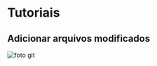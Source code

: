 # Tutoriais

## Adicionar arquivos modificados
![foto git](https://github.com/DoutorJP/TCC-MONITVPP/blob/main/tutoriais/Tutorial%20comit%20github.jpeg)
